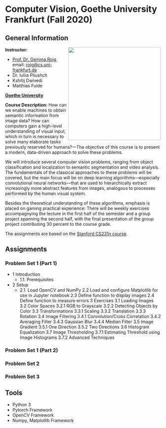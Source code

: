 # Computer Vision, Goethe University Frankfurt (Fall 2020)

## General Information
<img align="right" width="300" height="" src="https://upload.wikimedia.org/wikipedia/commons/1/1e/Logo-Goethe-University-Frankfurt-am-Main.svg">

**Instructor:**
* [Prof. Dr. Gemma Roig](http://www.cvai.cs.uni-frankfurt.de/team.html), email: roig@cs.uni-frankfurt.de
* Dr. Iuliia Pliushch
* Kshitij Dwivedi
* Matthias Fulde

**[Goethe University](http://www.informatik.uni-frankfurt.de/index.php/en/)**

**Course Description:** How can we enable machines to obtain semantic information from image data? How can computers gain a high-level understanding of visual input, which in turn is necessary to solve many elaborate tasks previously reserved for humans?—The objective of this course is to present a modern, data-driven approach to solve these problems.

We will introduce several computer vision problems, ranging from object classification and localization to semantic segmentation and video analysis. The fundamentals of the classical approaches to these problems will be covered, but the main focus will be on deep learning algorithms—especially convolutional neural networks—that are used to hierarchically extract increasingly more abstract features from images, analogous to processes performed by the human visual system.

Besides the theoretical understanding of these algorithms, emphasis is placed on gaining practical experience: There will be weekly exercises accompagnying the lecture in the first half of the semester and a group project spanning the second half, with the final presentation of the group project contributing 30 percent to the course grade.

The assignments are based on the [Stanford CS231n course](http://cs231n.stanford.edu/).

## Assignments ##

### Problem Set 1 (Part 1) 

- 1 Introduction
  - 1.1. Prerequisites
- 2 Setup
  - 2.1. Load OpenCV and NumPy
2.2 Load and configure Matplotlib for use in Jupyter notebook
2.3 Define function to display images
2.4 Define function to measure errors
3 Exercises
3.1 Loading Images
3.2 Color Spaces
3.2.1 RGB to Grayscale
3.2.2 Detecting Objects by Color
3.3 Transformations
3.3.1 Scaling
3.3.2 Translation
3.3.3 Rotation
3.4 Image Filtering
3.4.1 Convolution/Cross Correlation
3.4.2 Averaging Filter
3.4.3 Gaussian Blur
3.4.4 Median Filter
3.5 Image Gradient
3.5.1 One Direction
3.5.2 Two Directions
3.6 Histogram Equalization
3.7 Image Thresholding
3.7.1 Estimating Threshold using Image Histograms
3.7.2 Advanced Techniques

### Problem Set 1 (Part 2) 

### Problem Set 2 

### Problem Set 3 

## Tools ## 
* Python 3
* Pytorch Framework
* OpenCV Framework
* Numpy, Matplotlib Framework

